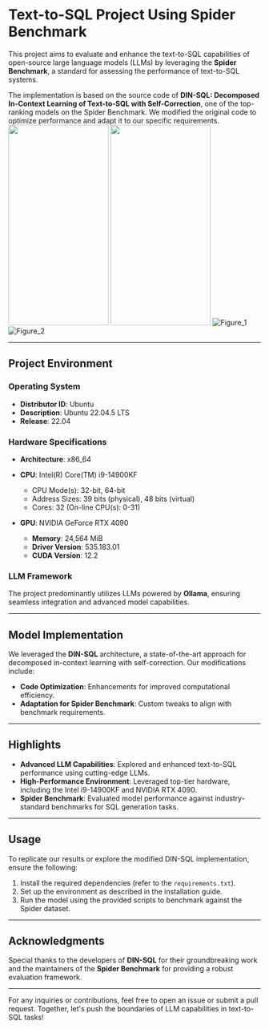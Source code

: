 # Text-to-SQL Project Using Spider Benchmark

This project aims to evaluate and enhance the text-to-SQL capabilities of open-source large language models (LLMs) by leveraging the **Spider Benchmark**, a standard for assessing the performance of text-to-SQL systems.

The implementation is based on the source code of **DIN-SQL: Decomposed In-Context Learning of Text-to-SQL with Self-Correction**, one of the top-ranking models on the Spider Benchmark. We modified the original code to optimize performance and adapt it to our specific requirements.
<img src="https://github.com/user-attachments/assets/6bba25a8-7b0d-41b1-84df-8cd3bb097780.png" width="200" height="400"/>
<img src="[https://github.com/user-attachments/assets/6bba25a8-7b0d-41b1-84df-8cd3bb097780](https://github.com/user-attachments/assets/1c8a1a62-56bc-4c30-8edf-639f88e0573f).png" width="200" height="400"/>
![Figure_1](https://github.com/user-attachments/assets/6bba25a8-7b0d-41b1-84df-8cd3bb097780) 
![Figure_2](https://github.com/user-attachments/assets/1c8a1a62-56bc-4c30-8edf-639f88e0573f) 


---

## **Project Environment**

### **Operating System**
- **Distributor ID**: Ubuntu  
- **Description**: Ubuntu 22.04.5 LTS  
- **Release**: 22.04

### **Hardware Specifications**
- **Architecture**: x86_64
- **CPU**: Intel(R) Core(TM) i9-14900KF  
  - CPU Mode(s): 32-bit, 64-bit  
  - Address Sizes: 39 bits (physical), 48 bits (virtual)  
  - Cores: 32 (On-line CPU(s): 0-31)

- **GPU**: NVIDIA GeForce RTX 4090  
  - **Memory**: 24,564 MiB  
  - **Driver Version**: 535.183.01  
  - **CUDA Version**: 12.2

### **LLM Framework**
The project predominantly utilizes LLMs powered by **Ollama**, ensuring seamless integration and advanced model capabilities.

---

## **Model Implementation**
We leveraged the **DIN-SQL** architecture, a state-of-the-art approach for decomposed in-context learning with self-correction. Our modifications include:
- **Code Optimization**: Enhancements for improved computational efficiency.
- **Adaptation for Spider Benchmark**: Custom tweaks to align with benchmark requirements.

---

## **Highlights**
- **Advanced LLM Capabilities**: Explored and enhanced text-to-SQL performance using cutting-edge LLMs.
- **High-Performance Environment**: Leveraged top-tier hardware, including the Intel i9-14900KF and NVIDIA RTX 4090.
- **Spider Benchmark**: Evaluated model performance against industry-standard benchmarks for SQL generation tasks.

---

## **Usage**
To replicate our results or explore the modified DIN-SQL implementation, ensure the following:
1. Install the required dependencies (refer to the `requirements.txt`).
2. Set up the environment as described in the installation guide.
3. Run the model using the provided scripts to benchmark against the Spider dataset.

---

## **Acknowledgments**
Special thanks to the developers of **DIN-SQL** for their groundbreaking work and the maintainers of the **Spider Benchmark** for providing a robust evaluation framework.

---

For any inquiries or contributions, feel free to open an issue or submit a pull request. Together, let's push the boundaries of LLM capabilities in text-to-SQL tasks!

